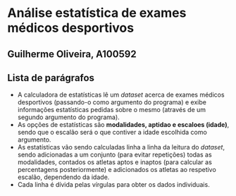 # Análise estatística de exames médicos desportivos
## Guilherme Oliveira, A100592

## Lista de parágrafos
- A calculadora de estatísticas lê um *dataset* acerca de exames médicos desportivos (passando-o como argumento do programa) e exibe informações estatísticas pedidas sobre o mesmo (através de um segundo argumento do programa).
- As opções de estatísticas são **modalidades, aptidao e escaloes (idade)**, sendo que o escalão será o que contiver a idade escolhida como argumento.
- As estatísticas vão sendo calculadas linha a linha da leitura do *dataset*, sendo adicionadas a um conjunto (para evitar repetições) todas as modalidades, contados os atletas aptos e inaptos (para calcular as percentagens posteriormente) e adicionados os atletas ao respetivo escalão, dependendo da idade.
- Cada linha é dívida pelas vírgulas para obter os dados individuais.